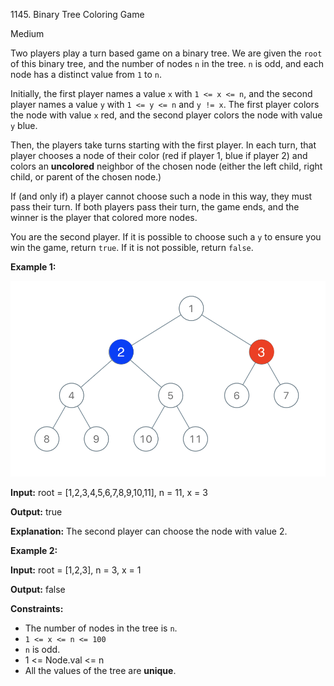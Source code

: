 1145\. Binary Tree Coloring Game

Medium

Two players play a turn based game on a binary tree. We are given the `root` of this binary tree, and the number of nodes `n` in the tree. `n` is odd, and each node has a distinct value from `1` to `n`.

Initially, the first player names a value `x` with `1 <= x <= n`, and the second player names a value `y` with `1 <= y <= n` and `y != x`. The first player colors the node with value `x` red, and the second player colors the node with value `y` blue.

Then, the players take turns starting with the first player. In each turn, that player chooses a node of their color (red if player 1, blue if player 2) and colors an **uncolored** neighbor of the chosen node (either the left child, right child, or parent of the chosen node.)

If (and only if) a player cannot choose such a node in this way, they must pass their turn. If both players pass their turn, the game ends, and the winner is the player that colored more nodes.

You are the second player. If it is possible to choose such a `y` to ensure you win the game, return `true`. If it is not possible, return `false`.

**Example 1:**

![](1480-binary-tree-coloring-game.png)

**Input:** root = [1,2,3,4,5,6,7,8,9,10,11], n = 11, x = 3

**Output:** true

**Explanation:** The second player can choose the node with value 2.

**Example 2:**

**Input:** root = [1,2,3], n = 3, x = 1

**Output:** false

**Constraints:**

*   The number of nodes in the tree is `n`.
*   `1 <= x <= n <= 100`
*   `n` is odd.
*   1 <= Node.val <= n
*   All the values of the tree are **unique**.